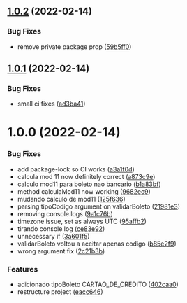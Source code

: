 ## [1.0.2](https://github.com/eduardoborges/boboleto/compare/v1.0.1...v1.0.2) (2022-02-14)


### Bug Fixes

* remove private package prop ([59b5ff0](https://github.com/eduardoborges/boboleto/commit/59b5ff0300a069ebe6260bc9813785f74cab90d9))

## [1.0.1](https://github.com/eduardoborges/boboleto/compare/v1.0.0...v1.0.1) (2022-02-14)


### Bug Fixes

* small ci fixes ([ad3ba41](https://github.com/eduardoborges/boboleto/commit/ad3ba41ca8e75ed42d6e8ff77de2d983e791afec))

# 1.0.0 (2022-02-14)


### Bug Fixes

* add package-lock so CI works ([a3a1f0d](https://github.com/eduardoborges/boboleto/commit/a3a1f0daef1c45eca9631411873329e8a61efaca))
* calcula mod 11 now definitely correct ([a873c9e](https://github.com/eduardoborges/boboleto/commit/a873c9e9c8c85f7e3e66a8db20e223010e84795a))
* calculo mod11 para boleto nao bancario ([b1a83bf](https://github.com/eduardoborges/boboleto/commit/b1a83bfd5a2a4ef381161dbbddac5aa6a75940b2))
* method calculaMod11 now working ([9682ec9](https://github.com/eduardoborges/boboleto/commit/9682ec90c1f10d34debe5bfb6af378c5d9f4cbe3))
* mudando calculo de mod11 ([125f636](https://github.com/eduardoborges/boboleto/commit/125f6365d9e725f4e6e845c30f85372c51a80702))
* parsing tipoCodigo argument on validarBoleto ([21981e3](https://github.com/eduardoborges/boboleto/commit/21981e3d8a14c9b789e58307caeda6b06d0eb8b6))
* removing console.logs ([9a1c76b](https://github.com/eduardoborges/boboleto/commit/9a1c76bd99505da31349b5d0b4de519f71e64ba8))
* timezone issue, set as always UTC ([95affb2](https://github.com/eduardoborges/boboleto/commit/95affb232a9e27f431c073380a3d83488cc6c235))
* tirando console.log ([ce83e92](https://github.com/eduardoborges/boboleto/commit/ce83e92ba85241f5c70231a812c56e5606d7378a))
* unnecessary if ([3a601f5](https://github.com/eduardoborges/boboleto/commit/3a601f5e75e5ce412a2249d7578226b380030c5d))
* validarBoleto voltou a aceitar apenas codigo ([b85e2f9](https://github.com/eduardoborges/boboleto/commit/b85e2f9434d67f73676b7ef3ebe4b8447513b10e))
* wrong argument fix ([2c21b3b](https://github.com/eduardoborges/boboleto/commit/2c21b3b91746caf0d31897c923afc2621c5f3c63))


### Features

* adicionado tipoBoleto CARTAO_DE_CREDITO ([402caa0](https://github.com/eduardoborges/boboleto/commit/402caa0a48485d3e0ca2fc5ba736abdd52d0dbff))
* restructure project ([eacc646](https://github.com/eduardoborges/boboleto/commit/eacc646431f906fa701dc12d6e51249a709f11ad))
